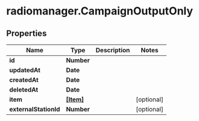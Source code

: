# radiomanager.CampaignOutputOnly

## Properties
Name | Type | Description | Notes
------------ | ------------- | ------------- | -------------
**id** | **Number** |  | 
**updatedAt** | **Date** |  | 
**createdAt** | **Date** |  | 
**deletedAt** | **Date** |  | 
**item** | [**[Item]**](Item.md) |  | [optional] 
**externalStationId** | **Number** |  | [optional] 


